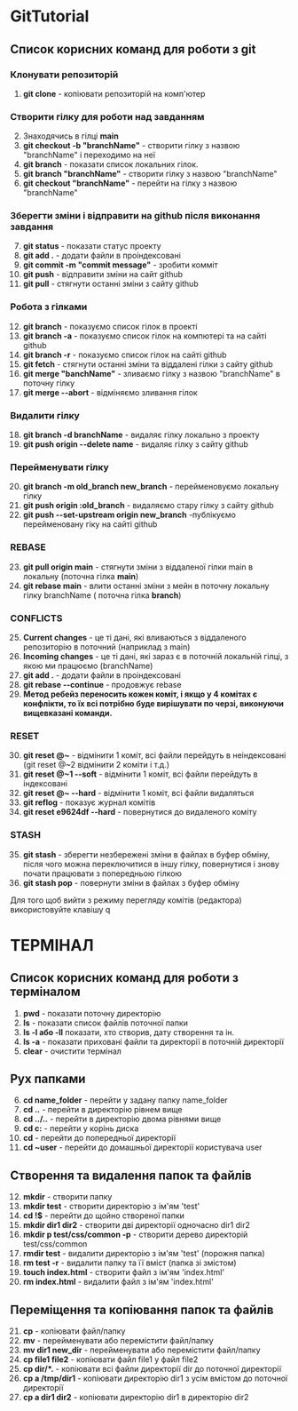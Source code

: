 # GitTutorial
## Список корисних команд для роботи з git
### Клонувати репозиторій
1. **git clone** - копіювати репозиторій на комп'ютер
### Створити гілку для роботи над завданням 
2. Знаходячись в гілці **main**
3. **git checkout -b "branchName"** - створити гілку з назвою "branchName" і переходимо на неї
4. **git branch** - показати список локальних гілок. 
5. **git branch "branchName"** - створити гілку з назвою "branchName"
6. **git checkout "branchName"** - перейти на гілку з назвою "branchName"
### Зберегти зміни і відправити на github після виконання завдання 
7. **git status** - показати статус проекту
8. **git add .** - додати файли в проіндексовані
9. **git commit -m "commit message"** - зробити комміт
10. **git push** - відправити зміни на сайт github
11. **git pull** - стягнути останні зміни з сайту github

### Робота з гілками 
12. **git branch** - показуємо список гілок в проекті
13. **git branch -a** - показуємо список гілок на компютері та на сайті github
14. **git branch -r** - показуємо список гілок на сайті github
15. **git fetch** - стягнути останні зміни та віддалені гілки з сайту github
16. **git merge "banchName"** - зливаємо гілку з назвою "branchName" в поточну гілку
17. **git merge --abort** - відміняємо зливання гілок
### Видалити гілку
18. **git branch -d branchName** - видаляє гілку локально з проекту
19. **git push origin --delete name** - видаляє гілку з сайту github
### Перейменувати гілку
20. **git branch -m old_branch new_branch** - перейменовуємо локальну гілку
21. **git push origin :old_branch** - видаляємо стару гілку з сайту github
22. **git push --set-upstream origin new_branch** -публікуємо перейменовану гіку на сайті github
### REBASE
23. **git pull origin main** - стягнути зміни з віддаленої гілки main в локальну (поточна гілка **main**)
24. **git rebase main** - влити останні зміни з мейн в поточну локальну гілку branchName ( поточна гілка **branch**)
### CONFLICTS
25. **Current changes** - це ті дані, які вливаються з віддаленого репозиторію в поточний (наприклад з main)
26. **Іncoming changes** - це ті дані, які зараз є в поточній локальній гілці, з якою ми працюємо (branchName)
27. **git add .** - додати файли в проіндексовані
28. **git rebase --continue** - продовжує rebase
29. **Метод ребейз переносить кожен коміт, і якщо у 4 комітах є конфлікти, то їх всі потрібно буде вирішувати по черзі, виконуючи вищевказані команди.**  
### RESET 
30. **git reset @~** - відмінити 1 коміт, всі файли перейдуть в неіндексовані (git reset @~2 відмінити 2 коміти і т.д.)
31. **git reset @~1 --soft** - відмінити 1 коміт, всі файли перейдуть в індексовані
32. **git reset @~ --hard** -  відмінити 1 коміт, всі файли видаляться
33. **git reflog** - показує журнал комітів
34. **git reset e9624df --hard** - повернутися до видаленого коміту
### STASH
35. **git stash** - зберегти незбережені зміни в файлах в буфер обміну, після чого можна переключитися в іншу гілку, повернутися і знову почати працювати з попередньою гілкою
36. **git stash pop** - повернути зміни в файлах з буфер обміну

Для того щоб вийти з режиму перегляду комітів (редактора) використовуйте клавішу q

# ТЕРМІНАЛ
## Список корисних команд для роботи з терміналом
1. **pwd** - показати поточну директорію
2. **ls** - показати список файлів поточної папки
3. **ls -l або -ll** показати, хто створив, дату створення та ін.
4. **ls -a** - показати приховані файли та директорії в поточній директорії
5. **clear** - очистити термінал

## Рух папками
6. **cd name_folder** - перейти у задану папку name_folder
7. **cd ..** - перейти в директорію рівнем вище
8. **cd ../..** - перейти в директорію двома рівнями вище
9. **cd c:** - перейти у корінь диска
10. **cd** - перейти до попередньої директорії
11. **cd ~user** - перейти до домашньої директорії користувача user

## Створення та видалення папок та файлів
12. **mkdir** - створити папку
13. **mkdir test** - створити директорію з ім'ям 'test'
14. **cd !$** - перейти до щойно створеної папки
15. **mkdir dir1 dir2** - створити дві директорії одночасно dir1 dir2
16. **mkdir p test/css/common -p** - створити дерево директорій test/css/common
17. **rmdir test** - видалити директорію з ім'ям 'test' (порожня папка)
18. **rm test -r** - видалити папку та її вміст (папка зі змістом)
19. **touch index.html** - створити файл з ім'ям 'index.html'
20. **rm index.html** - видалити файл з ім'ям 'index.html'

## Переміщення та копіювання папок та файлів
21. **cp** - копіювати файл/папку
22. **mv** - перейменувати або перемістити файл/папку
23. **mv dir1 new_dir** - перейменувати або перемістити файл/папку
24. **cp file1 file2** - копіювати файл file1 у файл file2
25. **cp dir/*.** - копіювати всі файли директорії dir до поточної директорії
26. **cp a /tmp/dir1** - копіювати директорію dir1 з усім вмістом до поточної директорії
27. **cp a dir1 dir2** - копіювати директорію dir1 в директорію dir2